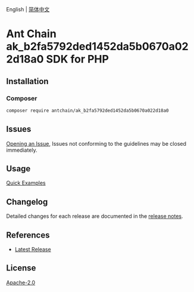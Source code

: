 English | [简体中文](README-CN.md)

# Ant Chain ak_b2fa5792ded1452da5b0670a022d18a0 SDK for PHP

## Installation

### Composer

```bash
composer require antchain/ak_b2fa5792ded1452da5b0670a022d18a0
```

## Issues

[Opening an Issue](https://github.com/alipay/antchain-openapi-prod-sdk/issues/new), Issues not conforming to the guidelines may be closed immediately.

## Usage

[Quick Examples](https://github.com/alipay/antchain-openapi-prod-sdk/blob/master/docs/0-Examples-EN.md#quick-examples)

## Changelog

Detailed changes for each release are documented in the [release notes](./ChangeLog.txt).

## References

* [Latest Release](https://github.com/antchain-openapi-sdk-php)

## License

[Apache-2.0](http://www.apache.org/licenses/LICENSE-2.0)
